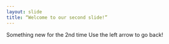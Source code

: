 ```yaml
---
layout: slide
title: “Welcome to our second slide!”
---
```

Something new for the 2nd time
Use the left arrow to go back!
